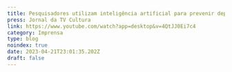 ```yaml
---
title: Pesquisadores utilizam inteligência artificial para prevenir depressão
press: Jornal da TV Cultura
link: https://www.youtube.com/watch?app=desktop&v=4QtJJ0Ei7c4
category: Imprensa
type: blog
noindex: true
date: 2023-04-21T23:01:35.202Z
draft: false
---
```

